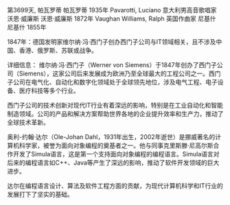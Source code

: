 第3699天, 帕瓦罗蒂
帕瓦罗蒂 1935年
Pavarotti, Luciano 意大利男高音歌唱家
沃恩·威廉斯
沃恩·威廉斯 1872年
Vaughan Williams, Ralph 英国作曲家
尼基什
尼基什 1855年
  
1847年：德国发明家维尔纳·冯·西门子创办西门子公司与IT领域相关，且不涉及中国、香港、俄罗斯、苏联或战争。

详细信息：
维尔纳·冯·西门子（Werner von Siemens）于1847年创办了西门子公司（Siemens），这家公司后来发展成为欧洲乃至全球最大的工程公司之一。西门子公司在电气化、自动化和数字化领域处于全球领先地位，涉及电气工程、电子设备、医疗科技等多个行业。

西门子公司的技术创新对现代IT行业有着深远的影响，特别是在工业自动化和智能制造领域。公司的产品和解决方案帮助世界各地的企业提升效率和生产力，推动了全球技术革新。

奥利-约翰·达尔（Ole-Johan Dahl，1931年出生，2002年逝世）是挪威著名的计算机科学家，被誉为面向对象编程的奠基者之一。他与同事克里斯滕·尼高尔斯合作开发了Simula语言，这是第一个支持面向对象编程的编程语言。Simula语言对后来的编程语言如C++、Java等产生了深远的影响，推动了软件开发领域的巨大进步。

达尔在编程语言设计、算法及软件工程方面的贡献，为现代计算机科学和IT行业的发展打下了坚实的基础。